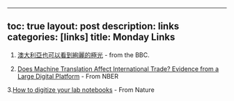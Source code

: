 
---
toc: true
layout: post
description: links
categories: [links]
title: Monday Links
---

1. [澳大利亞也可以看到絢麗的極光](https://www.bbc.com/zhongwen/trad/science-53633255) - from the BBC.


2. [Does Machine Translation Affect International Trade? Evidence from a Large Digital Platform](https://www.nber.org/papers/w24917) - From NBER

3.[How to digitize your lab notebooks](https://www.nature.com/articles/d41586-020-02728-0) - From Nature 